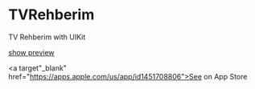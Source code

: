 # TVRehberim
TV Rehberim with UIKit

<a href="preview.pdf">show preview<a>

  
<a target"_blank" href="https://apps.apple.com/us/app/id1451708806">See on App Store<a>
